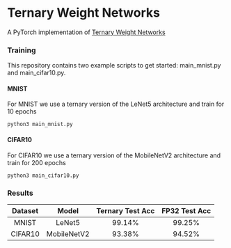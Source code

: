 # Ternary Weight Networks

A PyTorch implementation of [Ternary Weight Networks](https://arxiv.org/abs/1605.04711)

### Training
This repository contains two example scripts to get started: main_mnist.py and main_cifar10.py.

#### MNIST
For MNIST we use a ternary version of the LeNet5 architecture and train for 10 epochs
```
python3 main_mnist.py
```

#### CIFAR10
For CIFAR10 we use a ternary version of the MobileNetV2 architecture and train for 200 epochs
```
python3 main_cifar10.py
```

### Results

| Dataset | Model       | Ternary Test Acc  | FP32 Test Acc  |
|:-------:|:-----------:|:-----------------:|:--------------:|
| MNIST   | LeNet5      | 99.14%            | 99.25%         |
| CIFAR10 | MobileNetV2 | 93.38%            | 94.52%         |